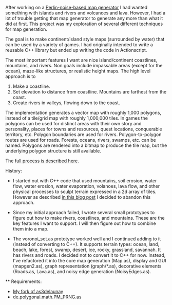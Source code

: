 After working on a [Perlin-noise-based map
generator](http://simblob.blogspot.com/2010/01/simple-map-generation.html)
I had wanted something with islands and rivers and volcanoes and
lava. However, I had a lot of trouble getting that map generator to
generate any more than what it did at first. This project was my
exploration of several different techniques for map generation.

The goal is to make continent/island style maps (surrounded by water)
that can be used by a variety of games. I had originally intended to
write a reusable C++ library but ended up writing the code in
Actionscript.

The most important features I want are nice island/continent
coastlines, mountains, and rivers. Non goals include impassable areas
(except for the ocean), maze-like structures, or realistic height
maps. The high level approach is to

  1. Make a coastline.
  2. Set elevation to distance from coastline. Mountains are farthest from the coast.
  3. Create rivers in valleys, flowing down to the coast.

The implementation generates a vector map with roughly 1,000 polygons,
instead of a tile/grid map with roughly 1,000,000 tiles.  In games the
polygons can be used for distinct areas with their own story and
personality, places for towns and resources, quest locations,
conquerable territory, etc.  Polygon boundaries are used for
rivers. Polygon-to-polygon routes are used for roads. Forests, oceans,
rivers, swamps, etc. can be named. Polygons are rendered into a bitmap
to produce the tile map, but the underlying polygon structure is still
available.

The [full process is described here](http://www-cs-students.stanford.edu/~amitp/game-programming/polygon-map-generation/).

History:

*   I started out with C++ code that used mountains, soil erosion, water flow, water erosion, water evaporation, volanoes, lava flow, and other physical processes to sculpt terrain expressed in a 2d array of tiles. However as described [in this blog post](http://simblob.blogspot.com/2010/06/teleological-vs-ontogenetic-map.html) I decided to abandon this approach.

*   Since my initial approach failed, I wrote several small prototypes to figure out how to make rivers, coastlines, and mountains. These are the key features I want to support. I will then figure out how to combine them into a map.

*   The voronoi_set.as prototype worked well and I continued adding to it (instead of converting to C++). It supports terrain types: ocean, land, beach, lake, forest, swamp, desert, ice, rocky, grassland, savannah. It has rivers and roads. I decided not to convert it to C++ for now. Instead, I've refactored it into the core map generation (Map.as), display and GUI (mapgen2.as), graph representation (graph/*.as), decorative elements (Roads.as, Lava.as), and noisy edge generation (NoisyEdges.as).


** Requirements:

* [My fork of as3delaunay](http://github.com/amitp/as3delaunay)
* de.polygonal.math.PM_PRNG.as
